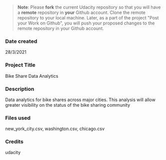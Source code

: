 >**Note**: Please **fork** the current Udacity repository so that you will have a **remote** repository in **your** Github account. Clone the remote repository to your local machine. Later, as a part of the project "Post your Work on Github", you will push your proposed changes to the remote repository in your Github account.

### Date created
28/3/2021

### Project Title
Bike Share Data Analytics

### Description
Data analytics for bike shares across major cities. This analysis will allow greater visibility on the status of the bike sharing community

### Files used
new_york_city.csv, washington.csv, chicago.csv

### Credits
udacity
